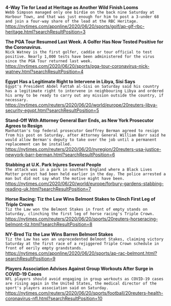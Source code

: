 **4-Way Tie for Lead at Heritage as Another Wild Finish Looms**\
`Webb Simpson managed only one birdie on the back nine Saturday at Harbour Town, and that was just enough for him to post a 3-under 68 and join a four-way share of the lead at the RBC Heritage.`\
https://nytimes.com/aponline/2020/06/20/sports/golf/ap-glf-rbc-heritage.html?searchResultPosition=3

**The PGA Tour Resumed Last Week. A Golfer Has Now Tested Positive for the Coronavirus.**\
`Nick Watney is the first golfer, caddie or tour official to test positive. Nearly 1,000 tests have been administered for the virus since the PGA Tour returned last week.`\
https://nytimes.com/2020/06/20/sports/pga-tour-coronavirus-nick-watney.html?searchResultPosition=4

**Egypt Has a Legitimate Right to Intervene in Libya, Sisi Says**\
`Egypt's President Abdel Fattah al-Sisi on Saturday said his country has a legitimate right to intervene in neighbouring Libya and ordered his army to be ready to carry out any mission outside the country, if necessary.`\
https://nytimes.com/reuters/2020/06/20/world/europe/20reuters-libya-security-egypt.html?searchResultPosition=5

**Stand-Off With Attorney General Barr Ends, as New York Prosecutor Agrees to Resign**\
`Manhattan's top federal prosecutor Geoffrey Berman agreed to resign from his post on Saturday, after Attorney General William Barr said he would allow Berman's deputy to take over the job until a permanent replacement can be installed.`\
https://nytimes.com/reuters/2020/06/20/nyregion/20reuters-usa-justice-newyork-barr-berman.html?searchResultPosition=6

**Stabbing at U.K. Park Injures Several People**\
`The attack was in a park in southern England where a Black Lives Matter protest had been held earlier in the day. The police arrested a man but did not say what the motive might have been.`\
https://nytimes.com/2020/06/20/world/europe/forbury-gardens-stabbing-reading-uk.html?searchResultPosition=7

**Horse Racing: Tiz the Law Wins Belmont Stakes to Clinch First Leg of Triple Crown**\
`Tiz the Law won the Belmont Stakes in front of empty stands on Saturday, clinching the first leg of horse racing's Triple Crown. `\
https://nytimes.com/reuters/2020/06/20/sports/20reuters-horseracing-belmont-tiz.html?searchResultPosition=8

**NY-Bred Tiz the Law Wins Barren Belmont Stakes**\
`Tiz the Law has won an unprecedented Belmont Stakes, claiming victory Saturday at the first race of a rejiggered Triple Crown schedule in front of eerily empty grandstands.`\
https://nytimes.com/aponline/2020/06/20/sports/ap-rac-belmont.html?searchResultPosition=9

**Players Association Advises Against Group Workouts After Surge in COVID-19 Cases**\
`NFL players should avoid engaging in group workouts as COVID-19 cases are rising again in the United States, the medical director of the sport's players association said on Saturday.`\
https://nytimes.com/reuters/2020/06/20/sports/football/20reuters-health-coronavirus-nfl.html?searchResultPosition=10


